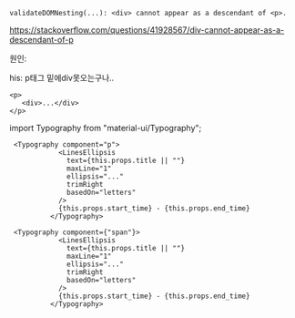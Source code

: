 ```
validateDOMNesting(...): <div> cannot appear as a descendant of <p>.
```

https://stackoverflow.com/questions/41928567/div-cannot-appear-as-a-descendant-of-p

원인:

his:
p태그 밑에div못오는구나..

```
<p>
   <div>...</div>
</p>
```

import Typography from "material-ui/Typography";

```
 <Typography component="p">
            <LinesEllipsis
              text={this.props.title || ""}
              maxLine="1"
              ellipsis="..."
              trimRight
              basedOn="letters"
            />
            {this.props.start_time} - {this.props.end_time}
          </Typography>
```

```
 <Typography component={"span"}>
            <LinesEllipsis
              text={this.props.title || ""}
              maxLine="1"
              ellipsis="..."
              trimRight
              basedOn="letters"
            />
            {this.props.start_time} - {this.props.end_time}
          </Typography>
```
